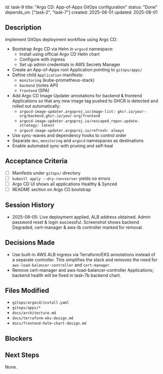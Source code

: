id: task-9
title: "Argo CD: App-of-Apps GitOps configuration"
status: "Done"
depends_on: ["task-2", "task-7"]
created: 2025-08-01
updated: 2025-08-01

## Description

Implement GitOps deployment workflow using Argo CD:

- Bootstrap Argo CD via Helm in `argocd` namespace:
  - Install using official Argo CD Helm chart
  - Configure with ingress
  - Set up admin credentials in AWS Secrets Manager
- Create an App-of-Apps root Application pointing to `gitops/apps/`
- Define child `Application` manifests:
  - `monitoring` (kube-prometheus-stack)
  - `backend` (notes API)
  - `frontend` (SPA)
- Add Argo CD Image Updater annotations for backend & frontend Applications so that any new image tag pushed to GHCR is detected and rolled out automatically:
  - `argocd-image-updater.argoproj.io/image-list: ghcr.io/your-org/backend,ghcr.io/your-org/frontend`
  - `argocd-image-updater.argoproj.io/<escaped_repo>.update-strategy: latest`
  - `argocd-image-updater.argoproj.io/refresh: always`
- Use sync-waves and dependency hooks to control order
- Separate `dev`, `monitoring` and `argocd` namespaces as destinations
- Enable automated sync with pruning and self-heal

## Acceptance Criteria

- [ ] Manifests under `gitops/` directory
- [ ] `kubectl apply --dry-run=server` yields no errors
- [ ] Argo CD UI shows all applications Healthy & Synced
- [ ] README section on Argo CD bootstrap

## Session History

- 2025-08-05: Live deployment applied, ALB address obtained. Admin password reset & login successful. Screenshot shows backend Degraded, cert-manager & aws-lb controller marked for removal.

## Decisions Made

- Use built-in AWS ALB ingress via Terraform/EKS annotations instead of a separate controller. This simplifies the stack and removes the need for `aws-load-balancer-controller` and `cert-manager`.
- Remove cert-manager and aws-load-balancer-controller Applications; backend health will be fixed in task-7b backend chart.

## Files Modified

- `gitops/argocd/install.yaml`
- `gitops/apps/*`
- `docs/architecture.md`
- `docs/terraform-eks-design.md`
- `docs/frontend-helm-chart-design.md`

## Blockers

## Next Steps

None.
